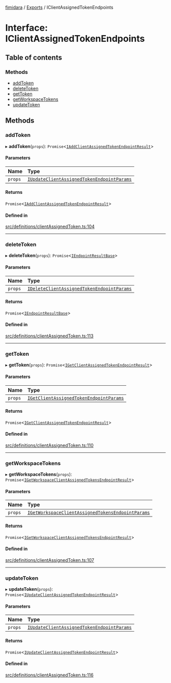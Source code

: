 [fimidara](../README.md) / [Exports](../modules.md) / IClientAssignedTokenEndpoints

# Interface: IClientAssignedTokenEndpoints

## Table of contents

### Methods

- [addToken](IClientAssignedTokenEndpoints.md#addtoken)
- [deleteToken](IClientAssignedTokenEndpoints.md#deletetoken)
- [getToken](IClientAssignedTokenEndpoints.md#gettoken)
- [getWorkspaceTokens](IClientAssignedTokenEndpoints.md#getworkspacetokens)
- [updateToken](IClientAssignedTokenEndpoints.md#updatetoken)

## Methods

### addToken

▸ **addToken**(`props`): `Promise`<[`IAddClientAssignedTokenEndpointResult`](IAddClientAssignedTokenEndpointResult.md)\>

#### Parameters

| Name | Type |
| :------ | :------ |
| `props` | [`IUpdateClientAssignedTokenEndpointParams`](IUpdateClientAssignedTokenEndpointParams.md) |

#### Returns

`Promise`<[`IAddClientAssignedTokenEndpointResult`](IAddClientAssignedTokenEndpointResult.md)\>

#### Defined in

[src/definitions/clientAssignedToken.ts:104](https://github.com/softkave/files-js/blob/852341e/src/definitions/clientAssignedToken.ts#L104)

___

### deleteToken

▸ **deleteToken**(`props`): `Promise`<[`IEndpointResultBase`](IEndpointResultBase.md)\>

#### Parameters

| Name | Type |
| :------ | :------ |
| `props` | [`IDeleteClientAssignedTokenEndpointParams`](IDeleteClientAssignedTokenEndpointParams.md) |

#### Returns

`Promise`<[`IEndpointResultBase`](IEndpointResultBase.md)\>

#### Defined in

[src/definitions/clientAssignedToken.ts:113](https://github.com/softkave/files-js/blob/852341e/src/definitions/clientAssignedToken.ts#L113)

___

### getToken

▸ **getToken**(`props`): `Promise`<[`IGetClientAssignedTokenEndpointResult`](IGetClientAssignedTokenEndpointResult.md)\>

#### Parameters

| Name | Type |
| :------ | :------ |
| `props` | [`IGetClientAssignedTokenEndpointParams`](IGetClientAssignedTokenEndpointParams.md) |

#### Returns

`Promise`<[`IGetClientAssignedTokenEndpointResult`](IGetClientAssignedTokenEndpointResult.md)\>

#### Defined in

[src/definitions/clientAssignedToken.ts:110](https://github.com/softkave/files-js/blob/852341e/src/definitions/clientAssignedToken.ts#L110)

___

### getWorkspaceTokens

▸ **getWorkspaceTokens**(`props`): `Promise`<[`IGetWorkspaceClientAssignedTokensEndpointResult`](IGetWorkspaceClientAssignedTokensEndpointResult.md)\>

#### Parameters

| Name | Type |
| :------ | :------ |
| `props` | [`IGetWorkspaceClientAssignedTokensEndpointParams`](IGetWorkspaceClientAssignedTokensEndpointParams.md) |

#### Returns

`Promise`<[`IGetWorkspaceClientAssignedTokensEndpointResult`](IGetWorkspaceClientAssignedTokensEndpointResult.md)\>

#### Defined in

[src/definitions/clientAssignedToken.ts:107](https://github.com/softkave/files-js/blob/852341e/src/definitions/clientAssignedToken.ts#L107)

___

### updateToken

▸ **updateToken**(`props`): `Promise`<[`IUpdateClientAssignedTokenEndpointResult`](IUpdateClientAssignedTokenEndpointResult.md)\>

#### Parameters

| Name | Type |
| :------ | :------ |
| `props` | [`IUpdateClientAssignedTokenEndpointParams`](IUpdateClientAssignedTokenEndpointParams.md) |

#### Returns

`Promise`<[`IUpdateClientAssignedTokenEndpointResult`](IUpdateClientAssignedTokenEndpointResult.md)\>

#### Defined in

[src/definitions/clientAssignedToken.ts:116](https://github.com/softkave/files-js/blob/852341e/src/definitions/clientAssignedToken.ts#L116)
